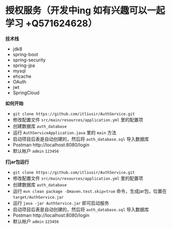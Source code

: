 # 授权服务（开发中ing 如有兴趣可以一起学习 +Q571624628）


**技术栈**
- jdk8
- spring-boot
- spring-security
- spring-jpa
- mysql
- ehcache
- OAuth
- jwt
- SpringCloud

**如何开始**

- `git clone https://github.com/itliusir/AuthService.git`
- 修改配置文件 `src/main/resources/application.yml` 里的配置项
- 创建数据库 `auth_database`
- 运行 `AuthServiceApplication.java` 里的 `main` 方法
- 启动项目后表是自动创建的，然后将 `auth_database.sql` 导入数据库
- Postman http://localhost:8080/login
- 默认帐户 `admin` `123456`

**打jar包运行**

- `git clone https://github.com/itliusir/AuthService.git`
- 修改配置文件 `src/main/resources/application.yml` 里的配置项
- 创建数据库 `auth_database`
- 运行 `mvn clean package -Dmaven.test.skip=true` 命令，生成jar包，位置在 `target/AuthService.jar`
- 运行 `java -jar AuthService.jar` 即可启动服务
- 启动项目后表是自动创建的，然后将 `auth_database.sql` 导入数据库
- Postman http://localhost:8080/login
- 默认帐户 `admin` `123456`
